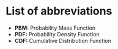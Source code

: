 # List of abbreviations

- **PBM:** Probability Mass Function
- **PDF:** Probability Density Function
- **CDF:** Cumulative Distribution Function
